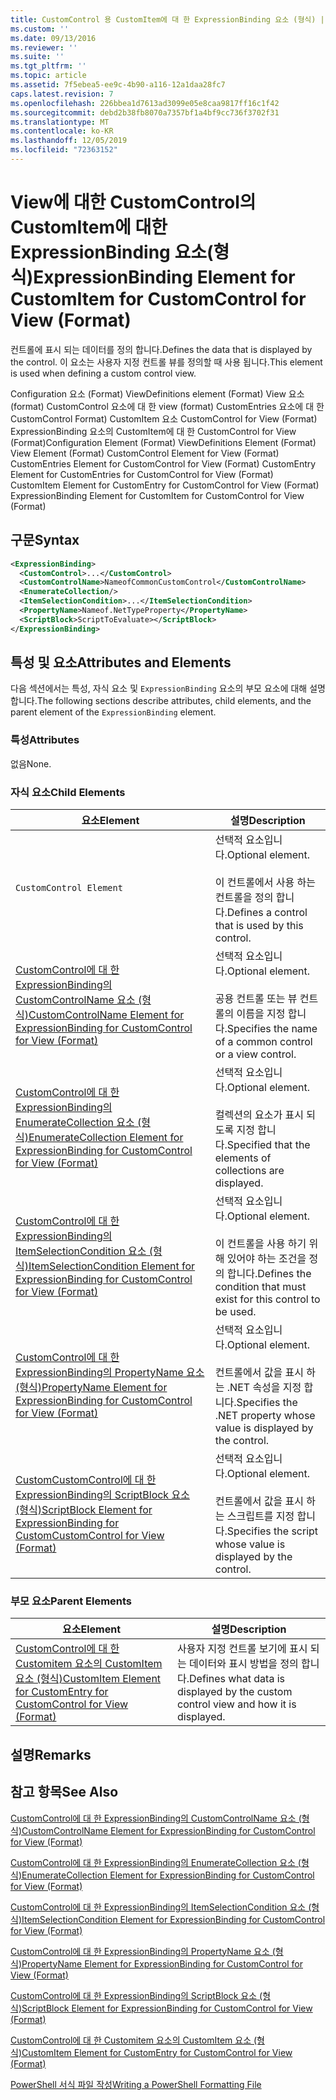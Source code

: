```yaml
---
title: CustomControl 용 CustomItem에 대 한 ExpressionBinding 요소 (형식) | Microsoft Docs
ms.custom: ''
ms.date: 09/13/2016
ms.reviewer: ''
ms.suite: ''
ms.tgt_pltfrm: ''
ms.topic: article
ms.assetid: 7f5ebea5-ee9c-4b90-a116-12a1daa28fc7
caps.latest.revision: 7
ms.openlocfilehash: 226bbea1d7613ad3099e05e8caa9817ff16c1f42
ms.sourcegitcommit: debd2b38fb8070a7357bf1a4bf9cc736f3702f31
ms.translationtype: MT
ms.contentlocale: ko-KR
ms.lasthandoff: 12/05/2019
ms.locfileid: "72363152"
---
```

# <a name="expressionbinding-element-for-customitem-for-customcontrol-for-view-format"></a><span data-ttu-id="b897d-102">View에 대한 CustomControl의 CustomItem에 대한 ExpressionBinding 요소(형식)</span><span class="sxs-lookup"><span data-stu-id="b897d-102">ExpressionBinding Element for CustomItem for CustomControl for View (Format)</span></span>

<span data-ttu-id="b897d-103">컨트롤에 표시 되는 데이터를 정의 합니다.</span><span class="sxs-lookup"><span data-stu-id="b897d-103">Defines the data that is displayed by the control.</span></span> <span data-ttu-id="b897d-104">이 요소는 사용자 지정 컨트롤 뷰를 정의할 때 사용 됩니다.</span><span class="sxs-lookup"><span data-stu-id="b897d-104">This element is used when defining a custom control view.</span></span>

<span data-ttu-id="b897d-105">Configuration 요소 (Format) ViewDefinitions element (Format) View 요소 (format) CustomControl 요소에 대 한 view (format) CustomEntries 요소에 대 한 CustomControl Format) CustomItem 요소 CustomControl for View (Format) ExpressionBinding 요소의 CustomItem에 대 한 CustomControl for View (Format)</span><span class="sxs-lookup"><span data-stu-id="b897d-105">Configuration Element (Format) ViewDefinitions Element (Format) View Element (Format) CustomControl Element for View (Format) CustomEntries Element for CustomControl for View (Format) CustomEntry Element for CustomEntries for CustomControl for View (Format) CustomItem Element for CustomEntry for CustomControl for View (Format) ExpressionBinding Element for CustomItem for CustomControl for View (Format)</span></span>

## <a name="syntax"></a><span data-ttu-id="b897d-106">구문</span><span class="sxs-lookup"><span data-stu-id="b897d-106">Syntax</span></span>

```xml
<ExpressionBinding>
  <CustomControl>...</CustomControl>
  <CustomControlName>NameofCommonCustomControl</CustomControlName>
  <EnumerateCollection/>
  <ItemSelectionCondition>...</ItemSelectionCondition>
  <PropertyName>Nameof.NetTypeProperty</PropertyName>
  <ScriptBlock>ScriptToEvaluate></ScriptBlock>
</ExpressionBinding>
```

## <a name="attributes-and-elements"></a><span data-ttu-id="b897d-107">특성 및 요소</span><span class="sxs-lookup"><span data-stu-id="b897d-107">Attributes and Elements</span></span>

<span data-ttu-id="b897d-108">다음 섹션에서는 특성, 자식 요소 및 `ExpressionBinding` 요소의 부모 요소에 대해 설명 합니다.</span><span class="sxs-lookup"><span data-stu-id="b897d-108">The following sections describe attributes, child elements, and the parent element of the `ExpressionBinding` element.</span></span>

### <a name="attributes"></a><span data-ttu-id="b897d-109">특성</span><span class="sxs-lookup"><span data-stu-id="b897d-109">Attributes</span></span>

<span data-ttu-id="b897d-110">없음</span><span class="sxs-lookup"><span data-stu-id="b897d-110">None.</span></span>

### <a name="child-elements"></a><span data-ttu-id="b897d-111">자식 요소</span><span class="sxs-lookup"><span data-stu-id="b897d-111">Child Elements</span></span>

|<span data-ttu-id="b897d-112">요소</span><span class="sxs-lookup"><span data-stu-id="b897d-112">Element</span></span>|<span data-ttu-id="b897d-113">설명</span><span class="sxs-lookup"><span data-stu-id="b897d-113">Description</span></span>|
|-------------|-----------------|
|`CustomControl Element`|<span data-ttu-id="b897d-114">선택적 요소입니다.</span><span class="sxs-lookup"><span data-stu-id="b897d-114">Optional element.</span></span><br /><br /> <span data-ttu-id="b897d-115">이 컨트롤에서 사용 하는 컨트롤을 정의 합니다.</span><span class="sxs-lookup"><span data-stu-id="b897d-115">Defines a control that is used by this control.</span></span>|
|[<span data-ttu-id="b897d-116">CustomControl에 대 한 ExpressionBinding의 CustomControlName 요소 (형식)</span><span class="sxs-lookup"><span data-stu-id="b897d-116">CustomControlName Element for ExpressionBinding for CustomControl for View (Format)</span></span>](./customcontrolname-element-for-expressionbinding-for-customcontrol-for-view-format.md)|<span data-ttu-id="b897d-117">선택적 요소입니다.</span><span class="sxs-lookup"><span data-stu-id="b897d-117">Optional element.</span></span><br /><br /> <span data-ttu-id="b897d-118">공용 컨트롤 또는 뷰 컨트롤의 이름을 지정 합니다.</span><span class="sxs-lookup"><span data-stu-id="b897d-118">Specifies the name of a common control or a view control.</span></span>|
|[<span data-ttu-id="b897d-119">CustomControl에 대 한 ExpressionBinding의 EnumerateCollection 요소 (형식)</span><span class="sxs-lookup"><span data-stu-id="b897d-119">EnumerateCollection Element for ExpressionBinding for CustomControl for View (Format)</span></span>](./enumeratecollection-element-for-expressionbinding-for-customcontrol-for-view-format.md)|<span data-ttu-id="b897d-120">선택적 요소입니다.</span><span class="sxs-lookup"><span data-stu-id="b897d-120">Optional element.</span></span><br /><br /> <span data-ttu-id="b897d-121">컬렉션의 요소가 표시 되도록 지정 합니다.</span><span class="sxs-lookup"><span data-stu-id="b897d-121">Specified that the elements of collections are displayed.</span></span>|
|[<span data-ttu-id="b897d-122">CustomControl에 대 한 ExpressionBinding의 ItemSelectionCondition 요소 (형식)</span><span class="sxs-lookup"><span data-stu-id="b897d-122">ItemSelectionCondition Element for ExpressionBinding for CustomControl for View (Format)</span></span>](./itemselectioncondition-element-for-expressionbinding-for-customcontrol-format.md)|<span data-ttu-id="b897d-123">선택적 요소입니다.</span><span class="sxs-lookup"><span data-stu-id="b897d-123">Optional element.</span></span><br /><br /> <span data-ttu-id="b897d-124">이 컨트롤을 사용 하기 위해 있어야 하는 조건을 정의 합니다.</span><span class="sxs-lookup"><span data-stu-id="b897d-124">Defines the condition that must exist for this control to be used.</span></span>|
|[<span data-ttu-id="b897d-125">CustomControl에 대 한 ExpressionBinding의 PropertyName 요소 (형식)</span><span class="sxs-lookup"><span data-stu-id="b897d-125">PropertyName Element for ExpressionBinding for CustomControl for View (Format)</span></span>](./propertyname-element-for-expressionbinding-for-customcontrol-for-view-format.md)|<span data-ttu-id="b897d-126">선택적 요소입니다.</span><span class="sxs-lookup"><span data-stu-id="b897d-126">Optional element.</span></span><br /><br /> <span data-ttu-id="b897d-127">컨트롤에서 값을 표시 하는 .NET 속성을 지정 합니다.</span><span class="sxs-lookup"><span data-stu-id="b897d-127">Specifies the .NET property whose value is displayed by the control.</span></span>|
|[<span data-ttu-id="b897d-128">CustomCustomControl에 대 한 ExpressionBinding의 ScriptBlock 요소 (형식)</span><span class="sxs-lookup"><span data-stu-id="b897d-128">ScriptBlock Element for ExpressionBinding for CustomCustomControl for View (Format)</span></span>](./scriptblock-element-for-expressionbinding-for-customcontrol-for-view-format.md)|<span data-ttu-id="b897d-129">선택적 요소입니다.</span><span class="sxs-lookup"><span data-stu-id="b897d-129">Optional element.</span></span><br /><br /> <span data-ttu-id="b897d-130">컨트롤에서 값을 표시 하는 스크립트를 지정 합니다.</span><span class="sxs-lookup"><span data-stu-id="b897d-130">Specifies the script whose value is displayed by the control.</span></span>|

### <a name="parent-elements"></a><span data-ttu-id="b897d-131">부모 요소</span><span class="sxs-lookup"><span data-stu-id="b897d-131">Parent Elements</span></span>

|<span data-ttu-id="b897d-132">요소</span><span class="sxs-lookup"><span data-stu-id="b897d-132">Element</span></span>|<span data-ttu-id="b897d-133">설명</span><span class="sxs-lookup"><span data-stu-id="b897d-133">Description</span></span>|
|-------------|-----------------|
|[<span data-ttu-id="b897d-134">CustomControl에 대 한 Customitem 요소의 CustomItem 요소 (형식)</span><span class="sxs-lookup"><span data-stu-id="b897d-134">CustomItem Element for CustomEntry for CustomControl for View (Format)</span></span>](./customitem-element-for-customentry-for-customcontrol-for-view-format.md)|<span data-ttu-id="b897d-135">사용자 지정 컨트롤 보기에 표시 되는 데이터와 표시 방법을 정의 합니다.</span><span class="sxs-lookup"><span data-stu-id="b897d-135">Defines what data is displayed by the custom control view and how it is displayed.</span></span>|

## <a name="remarks"></a><span data-ttu-id="b897d-136">설명</span><span class="sxs-lookup"><span data-stu-id="b897d-136">Remarks</span></span>

## <a name="see-also"></a><span data-ttu-id="b897d-137">참고 항목</span><span class="sxs-lookup"><span data-stu-id="b897d-137">See Also</span></span>

[<span data-ttu-id="b897d-138">CustomControl에 대 한 ExpressionBinding의 CustomControlName 요소 (형식)</span><span class="sxs-lookup"><span data-stu-id="b897d-138">CustomControlName Element for ExpressionBinding for CustomControl for View (Format)</span></span>](./customcontrolname-element-for-expressionbinding-for-customcontrol-for-view-format.md)

[<span data-ttu-id="b897d-139">CustomControl에 대 한 ExpressionBinding의 EnumerateCollection 요소 (형식)</span><span class="sxs-lookup"><span data-stu-id="b897d-139">EnumerateCollection Element for ExpressionBinding for CustomControl for View (Format)</span></span>](./enumeratecollection-element-for-expressionbinding-for-customcontrol-for-view-format.md)

[<span data-ttu-id="b897d-140">CustomControl에 대 한 ExpressionBinding의 ItemSelectionCondition 요소 (형식)</span><span class="sxs-lookup"><span data-stu-id="b897d-140">ItemSelectionCondition Element for ExpressionBinding for CustomControl for View (Format)</span></span>](./itemselectioncondition-element-for-expressionbinding-for-customcontrol-format.md)

[<span data-ttu-id="b897d-141">CustomControl에 대 한 ExpressionBinding의 PropertyName 요소 (형식)</span><span class="sxs-lookup"><span data-stu-id="b897d-141">PropertyName Element for ExpressionBinding for CustomControl for View (Format)</span></span>](./propertyname-element-for-expressionbinding-for-customcontrol-for-view-format.md)

[<span data-ttu-id="b897d-142">CustomControl에 대 한 ExpressionBinding의 ScriptBlock 요소 (형식)</span><span class="sxs-lookup"><span data-stu-id="b897d-142">ScriptBlock Element for ExpressionBinding for CustomControl for View (Format)</span></span>](./scriptblock-element-for-expressionbinding-for-customcontrol-for-view-format.md)

[<span data-ttu-id="b897d-143">CustomControl에 대 한 Customitem 요소의 CustomItem 요소 (형식)</span><span class="sxs-lookup"><span data-stu-id="b897d-143">CustomItem Element for CustomEntry for CustomControl for View (Format)</span></span>](./customitem-element-for-customentry-for-customcontrol-for-view-format.md)

[<span data-ttu-id="b897d-144">PowerShell 서식 파일 작성</span><span class="sxs-lookup"><span data-stu-id="b897d-144">Writing a PowerShell Formatting File</span></span>](./writing-a-powershell-formatting-file.md)
